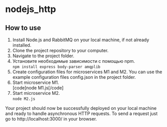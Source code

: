 # nodejs_http

## How to use
1. Install Node.js and RabbitMQ on your local machine, if not already installed.</br>
2. Clone the project repository to your computer.</br>
3. Navigate to the project folder.</br>
4. Установите необходимые зависимости с помощью npm.</br>
```npm install express body-parser amqplib```</br>
5. Create configuration files for microservices M1 and M2. You can use the example configuration files config.json in the project folder.</br>
6. Start microservice M1.</br>
[code]node M1.js[/code]</br>
7. Start microservice M2.</br>
```node M2.js```</br>

Your project should now be successfully deployed on your local machine and ready to handle asynchronous HTTP requests. To send a request just go to http://localhost:3000/ in your browser.
